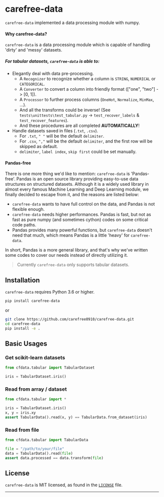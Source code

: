 # carefree-data

`carefree-data` implemented a data processing module with numpy.

#### Why carefree-data?

`carefree-data` is a data processing module which is capable of handling 'dirty' and 'messy' datasets.

##### For tabular datasets, `carefree-data` is able to:

+ Elegantly deal with data pre-processing.
    + A `Recognizer` to recognize whether a column is `STRING`, `NUMERICAL` or `CATEGORICAL`.
    + A `Converter` to convert a column into friendly format (["one", "two"] -> [0, 1]).
    + A `Processor` to further process columns (`OneHot`, `Normalize`, `MinMax`, ...).
    + And all the transforms could be inverse! (See `tests\unittests\test_tabular.py` -> `test_recover_labels` & `test_recover_features`).
    + And these procedures are all completed **AUTOMATICALLY**!
+ Handle datasets saved in files (`.txt`, `.csv`).
    + For `.txt`, `" "` will be the default `delimiter`.
    + For `.csv`, `","` will be the default `delimiter`, and the first row will be skipped as default.
    + `delimiter`, `label index`, `skip first` could be set manually.

#### Pandas-free

There is one more thing we'd like to mention: `carefree-data` is 'Pandas-free'. Pandas is an open source library providing easy-to-use data structures on structured datasets. Although it is a widely used library in almost every famous Machine Learning and Deep Learning module, we finally decided to escape from it, and the reasons are listed below:

+ `carefree-data` wants to have full control on the data, and Pandas is not flexible enough.
+ `carefree-data` needs higher performances. Pandas is fast, but not as fast as pure numpy (and sometimes cython) codes on some critical code paths.
+ Pandas provides many powerful functions, but `carefree-data` doesn't need that much, which means Pandas is a little 'heavy' for `carefree-data`.

In short, Pandas is a more general library, and that's why we've written some codes to cover our needs instead of directly utilizing it.


> Currently `carefree-data` only supports tabular datasets.


## Installation

`carefree-data` requires Python 3.6 or higher.

```bash
pip install carefree-data
```

or

```bash
git clone https://github.com/carefree0910/carefree-data.git
cd carefree-data
pip install -e .
```


## Basic Usages

### Get scikit-learn datasets

```python
from cfdata.tabular import TabularDataset

iris = TabularDataset.iris()
```

### Read from array / dataset

```python
from cfdata.tabular import *

iris = TabularDataset.iris()
x, y = iris.xy
assert TabularData().read(x, y) == TabularData.from_dataset(iris)
```

### Read from file

```python
from cfdata.tabular import TabularData

file = "/path/to/your/file"
data = TabularData().read(file)
assert data.processed == data.transform(file)
```


## License

`carefree-data` is MIT licensed, as found in the [`LICENSE`](about/license.md) file.

---
